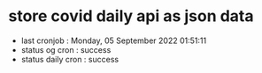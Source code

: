 # store covid daily api as json data

- last cronjob : Monday, 05 September 2022 01:51:11
- status og cron : success
- status daily cron : success
      
      
